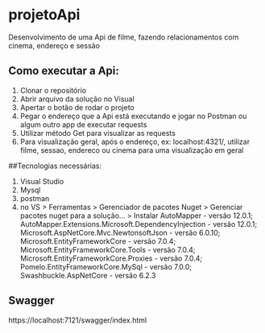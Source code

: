 # projetoApi
Desenvolvimento de uma Api de filme, fazendo relacionamentos com cinema, endereço e sessão
## Como executar a Api:
1. Clonar o repositório
2. Abrir arquivo da solução no Visual
3. Apertar o botão de rodar o projeto
4. Pegar o endereço que a Api está executando e jogar no Postman ou algum outro app de executar requests
5. Utilizar método Get para visualizar as requests
6. Para visualização geral, após o endereço, ex: localhost:4321/, utilizar filme, sessao, endereco ou cinema para uma visualização em geral

##Tecnologias necessárias:
1. Visual Studio
2. Mysql
3. postman
4. no VS > Ferramentas > Gerenciador de pacotes Nuget > Gerenciar pacotes nuget para a solução... > Instalar AutoMapper - versão 12.0.1; AutoMapper.Extensions.Microsoft.DependencyInjection - versão 12.0.1; Microsoft.AspNetCore.Mvc.NewtonsoftJson - versão 6.0.10; Microsoft.EntityFrameworkCore - versão 7.0.4; Microsoft.EntityFrameworkCore.Tools - versão 7.0.4; Microsoft.EntityFrameworkCore.Proxies - versão 7.0.4; Pomelo.EntityFrameworkCore.MySql - versão 7.0.0; Swashbuckle.AspNetCore - versão 6.2.3

## Swagger
https://localhost:7121/swagger/index.html
